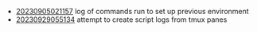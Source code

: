 - [20230905021157](/zet/20230905021157/README.md) log of commands run to set up previous environment
- [20230929055134](/zet/20230929055134/README.md) attempt to create script logs from tmux panes
